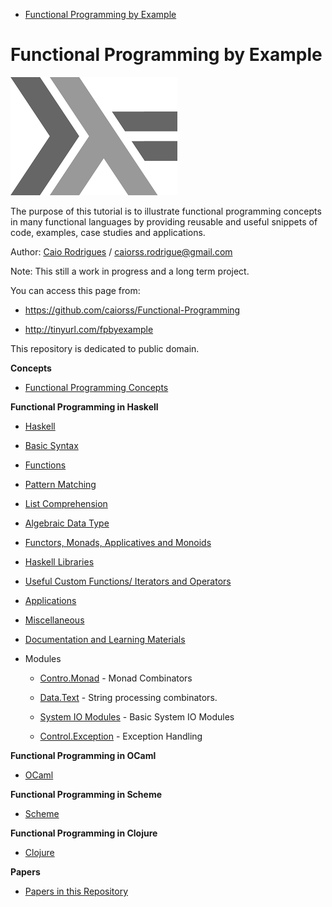 - [Functional Programming by Example](#functional-programming-by-example)


# Functional Programming by Example<a id="sec-1" name="sec-1"></a>

![img](haskell/images/haskellLogo.png)

The purpose of this tutorial is to illustrate functional programming
concepts in many functional languages by providing reusable and
useful snippets of code, examples, case studies and applications. 

Author:   [Caio Rodrigues](https://www.linkedin.com/in/caiorodrigues) / <caiorss.rodrigue@gmail.com> 

Note: This still a work in progress and a long term project.

You can access this page from:

-   <https://github.com/caiorss/Functional-Programming>

-   <http://tinyurl.com/fpbyexample>

This repository is dedicated to public domain.

**Concepts**

-   [Functional Programming Concepts](haskell/Functional_Programming_Concepts.md)

**Functional Programming in Haskell**

-   [Haskell](haskell/Haskell.md)
-   [Basic Syntax](haskell/Basic_Syntax.md)
-   [Functions](haskell/Functions.md)
-   [Pattern Matching](haskell/Pattern_Matching.md)
-   [List Comprehension](haskell/List_Comprehension.md)
-   [Algebraic Data Type](haskell/Algebraic_Data_Types.md)
-   [Functors, Monads, Applicatives and Monoids](haskell/Functors__Monads__Applicatives_and_Monoids.md)
-   [Haskell Libraries](haskell/Libraries.md)
-   [Useful Custom Functions/ Iterators and Operators](haskell/Useful_Custom_Functions__Iterators_and_Operators.md)
-   [Applications](haskell/Applications.md)
-   [Miscellaneous](haskell/Miscellaneous.md)
-   [Documentation and Learning Materials](haskell/Documentation_and_Learning_Materials.md)

-   Modules
    -   [Contro.Monad](haskell/control_monad.md)      - Monad Combinators
    
    -   [Data.Text](haskell/package_Data_Text.md)         - String processing combinators.
    
    -   [System IO Modules](haskell/system_io_modules.md) - Basic System IO Modules
    
    -   [Control.Exception](haskell/control_exception.md) - Exception Handling

**Functional Programming in OCaml**

-   [OCaml](ocaml/README.md)

**Functional Programming in Scheme**

-   [Scheme](scheme/README.md)

**Functional Programming in Clojure**

-   [Clojure](clojure/README.md)

**Papers** 

-   [Papers in this Repository](papers/README.md)
